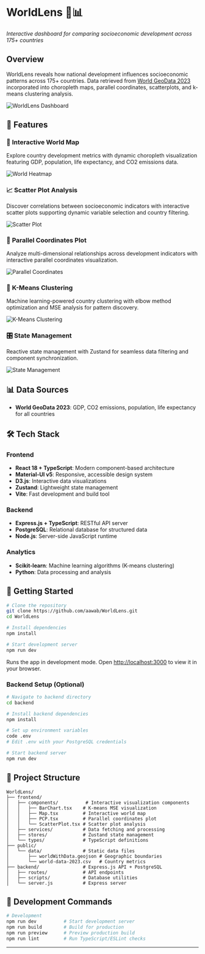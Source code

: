 # WorldLens 🔎📊

*Interactive dashboard for comparing socioeconomic development across 175+ countries*

## Overview

WorldLens reveals how national development influences socioeconomic patterns across 175+ countries. Data retrieved from [World GeoData 2023](https://github.com/georgique/world-geojson) incorporated into choropleth maps, parallel coordinates, scatterplots, and k-means clustering analysis.

![WorldLens Dashboard](./public/TradeLens%20-%20Dashboard.png)

## 🌟 Features

### 📍 **Interactive World Map**
Explore country development metrics with dynamic choropleth visualization featuring GDP, population, life expectancy, and CO2 emissions data.

![World Heatmap](./public/TradeLens-%20World%20Heatmap.png)

### 📈 **Scatter Plot Analysis**
Discover correlations between socioeconomic indicators with interactive scatter plots supporting dynamic variable selection and country filtering.

![Scatter Plot](./public/TradeLens%20-%20Scatter.png)

### 🎯 **Parallel Coordinates Plot**
Analyze multi-dimensional relationships across development indicators with interactive parallel coordinates visualization.

![Parallel Coordinates](./public/TradeLens%20-%20PCP.png)

### 🤖 **K-Means Clustering**
Machine learning-powered country clustering with elbow method optimization and MSE analysis for pattern discovery.

![K-Means Clustering](./public/TradeLens%20-%20MSE.png)

### 🎛️ **State Management**
Reactive state management with Zustand for seamless data filtering and component synchronization.

![State Management](./public/TradeLens%20-%20State.png)

## 📊 Data Sources

- **World GeoData 2023**: GDP, CO2 emissions, population, life expectancy for all countries

## 🛠️ Tech Stack

### **Frontend**
- **React 18 + TypeScript**: Modern component-based architecture
- **Material-UI v5**: Responsive, accessible design system
- **D3.js**: Interactive data visualizations
- **Zustand**: Lightweight state management
- **Vite**: Fast development and build tool

### **Backend**
- **Express.js + TypeScript**: RESTful API server
- **PostgreSQL**: Relational database for structured data
- **Node.js**: Server-side JavaScript runtime

### **Analytics**
- **Scikit-learn**: Machine learning algorithms (K-means clustering)
- **Python**: Data processing and analysis

## 🚀 Getting Started

```bash
# Clone the repository
git clone https://github.com/aawab/WorldLens.git
cd WorldLens

# Install dependencies
npm install

# Start development server
npm run dev
```

Runs the app in development mode.
Open [http://localhost:3000](http://localhost:3000) to view it in your browser.

### Backend Setup (Optional)
```bash
# Navigate to backend directory
cd backend

# Install backend dependencies
npm install

# Set up environment variables
code .env
# Edit .env with your PostgreSQL credentials

# Start backend server
npm run dev
```

## 📁 Project Structure

```
WorldLens/
├── frontend/
│   ├── components/          # Interactive visualization components
│   │   ├── BarChart.tsx    # K-means MSE visualization
│   │   ├── Map.tsx         # Interactive world map
│   │   ├── PCP.tsx         # Parallel coordinates plot
│   │   └── ScatterPlot.tsx # Scatter plot analysis
│   ├── services/           # Data fetching and processing
│   ├── stores/             # Zustand state management
│   └── types/              # TypeScript definitions
├── public/
│   └── data/               # Static data files
│       ├── worldWithData.geojson # Geographic boundaries
│       └── world-data-2023.csv   # Country metrics
├── backend/                # Express.js API + PostgreSQL
│   ├── routes/             # API endpoints
│   ├── scripts/            # Database utilities
│   └── server.js           # Express server
```

## 🔧 Development Commands

```bash
# Development
npm run dev          # Start development server
npm run build        # Build for production
npm run preview      # Preview production build
npm run lint         # Run TypeScript/ESLint checks
```
---
